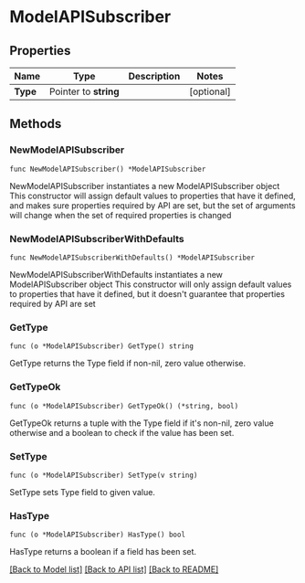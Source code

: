 # ModelAPISubscriber

## Properties

Name | Type | Description | Notes
------------ | ------------- | ------------- | -------------
**Type** | Pointer to **string** |  | [optional] 

## Methods

### NewModelAPISubscriber

`func NewModelAPISubscriber() *ModelAPISubscriber`

NewModelAPISubscriber instantiates a new ModelAPISubscriber object
This constructor will assign default values to properties that have it defined,
and makes sure properties required by API are set, but the set of arguments
will change when the set of required properties is changed

### NewModelAPISubscriberWithDefaults

`func NewModelAPISubscriberWithDefaults() *ModelAPISubscriber`

NewModelAPISubscriberWithDefaults instantiates a new ModelAPISubscriber object
This constructor will only assign default values to properties that have it defined,
but it doesn't guarantee that properties required by API are set

### GetType

`func (o *ModelAPISubscriber) GetType() string`

GetType returns the Type field if non-nil, zero value otherwise.

### GetTypeOk

`func (o *ModelAPISubscriber) GetTypeOk() (*string, bool)`

GetTypeOk returns a tuple with the Type field if it's non-nil, zero value otherwise
and a boolean to check if the value has been set.

### SetType

`func (o *ModelAPISubscriber) SetType(v string)`

SetType sets Type field to given value.

### HasType

`func (o *ModelAPISubscriber) HasType() bool`

HasType returns a boolean if a field has been set.


[[Back to Model list]](../README.md#documentation-for-models) [[Back to API list]](../README.md#documentation-for-api-endpoints) [[Back to README]](../README.md)


